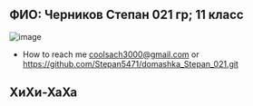 
## ФИО: Черников Степан 021 гр; 11 класс
 ![image](https://user-images.githubusercontent.com/114472390/192467910-26db5cb4-2eda-4431-9b53-60151b9b934f.png)
- How to reach me coolsach3000@gmail.com or https://github.com/Stepan5471/domashka_Stepan_021.git
 ## ХиХи-ХаХа
<!---
Stepan5471/Stepan5471 is a ✨ special ✨ repository because its `README.md` (this file) appears on your GitHub profile.
You can click the Preview link to take a look at your changes.
---
